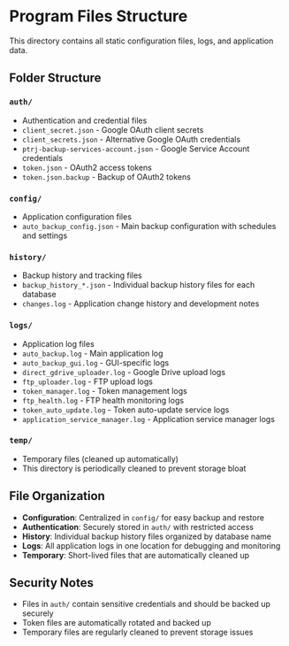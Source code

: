 # Program Files Structure

This directory contains all static configuration files, logs, and application data.

## Folder Structure

### `auth/`
- Authentication and credential files
- `client_secret.json` - Google OAuth client secrets
- `client_secrets.json` - Alternative Google OAuth credentials
- `ptrj-backup-services-account.json` - Google Service Account credentials
- `token.json` - OAuth2 access tokens
- `token.json.backup` - Backup of OAuth2 tokens

### `config/`
- Application configuration files
- `auto_backup_config.json` - Main backup configuration with schedules and settings

### `history/`
- Backup history and tracking files
- `backup_history_*.json` - Individual backup history files for each database
- `changes.log` - Application change history and development notes

### `logs/`
- Application log files
- `auto_backup.log` - Main application log
- `auto_backup_gui.log` - GUI-specific logs
- `direct_gdrive_uploader.log` - Google Drive upload logs
- `ftp_uploader.log` - FTP upload logs
- `token_manager.log` - Token management logs
- `ftp_health.log` - FTP health monitoring logs
- `token_auto_update.log` - Token auto-update service logs
- `application_service_manager.log` - Application service manager logs

### `temp/`
- Temporary files (cleaned up automatically)
- This directory is periodically cleaned to prevent storage bloat

## File Organization

- **Configuration**: Centralized in `config/` for easy backup and restore
- **Authentication**: Securely stored in `auth/` with restricted access
- **History**: Individual backup history files organized by database name
- **Logs**: All application logs in one location for debugging and monitoring
- **Temporary**: Short-lived files that are automatically cleaned up

## Security Notes

- Files in `auth/` contain sensitive credentials and should be backed up securely
- Token files are automatically rotated and backed up
- Temporary files are regularly cleaned to prevent storage issues